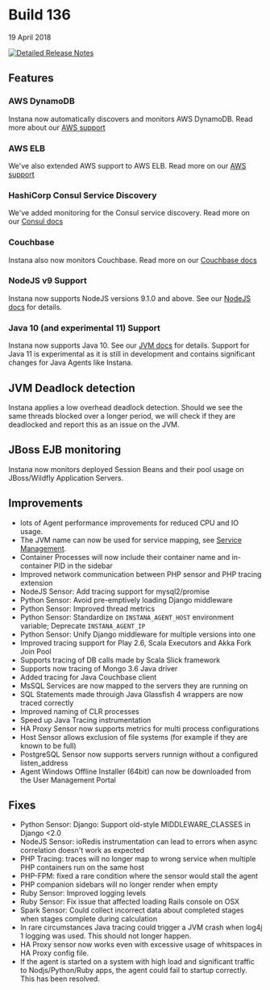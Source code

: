 # Build 136

19 April 2018

[![Detailed Release Notes](https://img.shields.io/badge/detailed%20release%20notes-136-brightgreen.svg)](https://docs.instana.io/releases/notes/build_136/)

## Features

### AWS DynamoDB

Instana now automatically discovers and monitors AWS DynamoDB. Read more about our [AWS support](https://docs.instana.io/ecosystem/aws)

### AWS ELB

We've also extended AWS support to AWS ELB. Read more on our [AWS support](https://docs.instana.io/ecosystem/aws)

### HashiCorp Consul Service Discovery

We've added monitoring for the Consul service discovery. Read more on our [Consul docs](https://docs.instana.io/ecosystem/consul)

### Couchbase

Instana also now monitors Couchbase. Read more on our [Couchbase docs](https://docs.instana.io/ecosystem/couchbase)

### NodeJS v9 Support

Instana now supports NodeJS versions 9.1.0 and above. See our [NodeJS docs](https://docs.instana.io/ecosystem/node-js/#supported-versions) for details.

### Java 10 (and experimental 11) Support

Instana now supports Java 10. See our [JVM docs](https://docs.instana.io/ecosystem/jvm/#supported-versions) for details.
Support for Java 11 is experimental as it is still in development and contains significant changes for Java Agents like Instana.

## JVM Deadlock detection

Instana applies a low overhead deadlock detection. Should we see the same threads blocked over a longer period, we will check if they are deadlocked and report this as an issue on the JVM.

## JBoss EJB monitoring

Instana now monitors deployed Session Beans and their pool usage on JBoss/Wildfly Application Servers.

## Improvements

- lots of Agent performance improvements for reduced CPU and IO usage.
- The JVM name can now be used for service mapping, see [Service Management](https://docs.instana.io/products/application_service_management/#jvm).
- Container Processes will now include their container name and in-container PID in the sidebar
- Improved network communication between PHP sensor and PHP tracing extension
- NodeJS Sensor: Add tracing support for mysql2/promise
- Python Sensor: Avoid pre-emptively loading Django middleware
- Python Sensor: Improved thread metrics
- Python Sensor: Standardize on `INSTANA_AGENT_HOST` environment variable; Deprecate `INSTANA_AGENT_IP`
- Python Sensor: Unify Django middleware for multiple versions into one
- Improved tracing support for Play 2.6, Scala Executors and Akka Fork Join Pool
- Supports tracing of DB calls made by Scala Slick framework
- Supports now tracing of Mongo 3.6 Java driver
- Added tracing for Java Couchbase client
- MsSQL Services are now mapped to the servers they are running on
- SQL Statements made throuigh Java Glassfish 4 wrappers are now traced correctly
- Improved naming of CLR processes
- Speed up Java Tracing instrumentation
- HA Proxy Sensor now supports metrics for multi process configurations
- Host Sensor allows exclusion of file systems (for example if they are known to be full)
- PostgreSQL Sensor now supports servers runnign without a configured listen_address
- Agent Windows Offline Installer (64bit) can now be downloaded from the User Management Portal

## Fixes

- Python Sensor: Django: Support old-style MIDDLEWARE_CLASSES in Django <2.0
- NodeJS Sensor: ioRedis instrumentation can lead to errors when async correlation doesn't work as expected
- PHP Tracing: traces will no longer map to wrong service when multiple PHP containers run on the same host
- PHP-FPM: fixed a rare condition where the sensor would stall the agent
- PHP companion sidebars will no longer render when empty
- Ruby Sensor: Improved logging levels
- Ruby Sensor: Fix issue that affected loading Rails console on OSX
- Spark Sensor: Could collect incorrect data about completed stages when stages complete during calculation
- In rare circumstances Java tracing could trigger a JVM crash when log4j 1 logging was used. This should not longer happen.
- HA Proxy sensor now works even with excessive usage of whitspaces in HA Proxy config file.
- If the agent is started on a system with high load and significant traffic to Nodjs/Python/Ruby apps, the agent could fail to startup correctly. This has been resolved.
